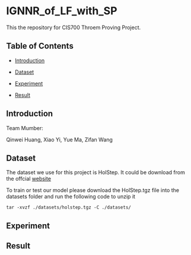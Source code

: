 # IGNNR_of_LF_with_SP

This the repository for CIS700 Throem Proving Project.


## Table of Contents

- [Introduction](#Introduction)

- [Dataset](#Dataset)

- [Experiment](#Experiment)

- [Result](#Result)

## Introduction

Team Mumber:

Qinwei Huang, Xiao Yi, Yue Ma, Zifan Wang

## Dataset

The dataset we use for this project is HolStep. It could be download from the offcial [website](http://cl-informatik.uibk.ac.at/cek/holstep/)

To train or test our model please download the HolStep.tgz file into the datasets folder and run the following code to unzip it

```
tar -xvzf ./datasets/holstep.tgz -C ./datasets/
```

## Experiment

## Result
